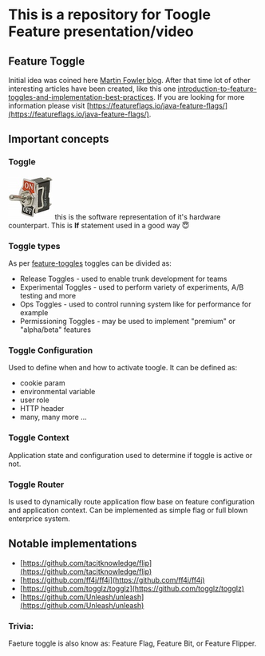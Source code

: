 # This is a repository for Toogle Feature presentation/video

## Feature Toggle
Initial idea was coined here [Martin Fowler blog](https://www.martinfowler.com/articles/feature-toggles.html).
After that time lot of other interesting articles have been created, like this one [introduction-to-feature-toggles-and-implementation-best-practices](https://medium.com/darrensimio/introduction-to-feature-toggles-and-implementation-best-practices-4c2a8a68927b). If you are looking for more information please visit [https://featureflags.io/java-feature-flags/](https://featureflags.io/java-feature-flags/).

## Important concepts
### Toggle
<img
  src="blog/toggle-switch.jpg"
  alt="Hardware Toggle"
  title=""
  style="display: inline-block; margin: 0 auto; max-width: 128px">
 this is the software representation of it's hardware counterpart. This is **If** statement used in a good way 😇
### Toggle types
As per [feature-toggles](https://martinfowler.com/articles/feature-toggles.html) toggles can be divided as:
* Release Toggles - used to enable trunk development for teams
* Experimental Toggles - used to perform variety of experiments, A/B testing and more
* Ops Toggles - used to control running system like for performance for example
* Permissioning Toggles - may be used to implement "premium" or "alpha/beta" features
### Toggle Configuration
Used to define when and how to activate toogle.
It can be defined as:
* cookie param
* environmental variable
* user role
* HTTP header
* many, many more ...
### Toggle Context
Application state and configuration used to determine if toggle is active or not.
### Toggle Router
Is used to dynamically route application flow base on feature configuration and application context. Can be implemented as simple flag or full blown enterprice system.

## Notable implementations
* [https://github.com/tacitknowledge/flip](https://github.com/tacitknowledge/flip)
* [https://github.com/ff4j/ff4j](https://github.com/ff4j/ff4j)
* [https://github.com/togglz/togglz](https://github.com/togglz/togglz)
* [https://github.com/Unleash/unleash](https://github.com/Unleash/unleash)

### Trivia:
Faeture toggle is also know as: Feature Flag, Feature Bit, or Feature Flipper.
